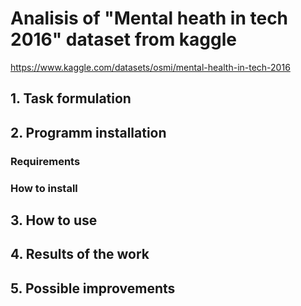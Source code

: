 # Analisis of "Mental heath in tech 2016" dataset from kaggle
https://www.kaggle.com/datasets/osmi/mental-health-in-tech-2016

## 1. Task formulation

## 2. Programm installation

### Requirements 

### How to install

## 3. How to use

## 4. Results of the work

## 5. Possible improvements
